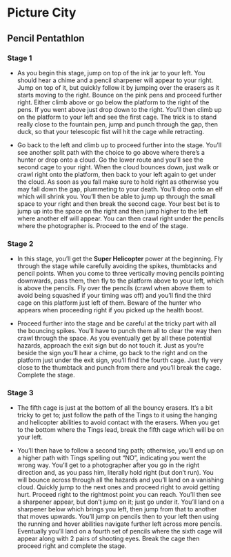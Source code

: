 # Picture City

## Pencil Pentathlon

### Stage 1

- As you begin this stage, jump on top of the ink jar to your left. You should hear a chime and a pencil sharpener will appear to your right. Jump on top of it, but quickly follow it by jumping over the erasers as it starts moving to the right. Bounce on the pink pens and proceed further right. Either climb above or go below the platform to the right of the pens. If you went above just drop down to the right. You’ll then climb up on the platform to your left and see the first cage. The trick is to stand really close to the fountain pen, jump and punch through the gap, then duck, so that your telescopic fist will hit the cage while retracting.

- Go back to the left and climb up to proceed further into the stage. You’ll see another split path with the choice to go above where there’s a hunter or drop onto a cloud. Go the lower route and you’ll see the second cage to your right. When the cloud bounces down, just walk or crawl right onto the platform, then back to your left again to get under the cloud. As soon as you fall make sure to hold right as otherwise you may fall down the gap, plummeting to your death. You’ll drop onto an elf which will shrink you. You’ll then be able to jump up through the small space to your right and then break the second cage. Your best bet is to jump up into the space on the right and then jump higher to the left where another elf will appear. You can then crawl right under the pencils where the photographer is. Proceed to the end of the stage.

### Stage 2

- In this stage, you’ll get the **Super Helicopter** power at the beginning. Fly through the stage while carefully avoiding the spikes, thumbtacks and pencil points. When you come to three vertically moving pencils pointing downwards, pass them, then fly to the platform above to your left, which is above the pencils. Fly over the pencils (crawl when above them to avoid being squashed if your timing was off) and you’ll find the third cage on this platform just left of them. Beware of the hunter who appears when proceeding right if you picked up the health boost.

- Proceed further into the stage and be careful at the tricky part with all the bouncing spikes. You’ll have to punch them all to clear the way then crawl through the space. As you eventually get by all these potential hazards, approach the exit sign but do not touch it. Just as you’re beside the sign you’ll hear a chime, go back to the right and on the platform just under the exit sign, you’ll find the fourth cage. Just fly very close to the thumbtack and punch from there and you’ll break the cage. Complete the stage.

### Stage 3

- The fifth cage is just at the bottom of all the bouncy erasers. It’s a bit tricky to get to; just follow the path of the Tings to it using the hanging and helicopter abilities to avoid contact with the erasers. When you get to the bottom where the Tings lead, break the fifth cage which will be on your left.

- You’ll then have to follow a second ting path; otherwise, you’ll end up on a higher path with Tings spelling out “NO”, indicating you went the wrong way. You’ll get to a photographer after you go in the right direction and, as you pass him, literally hold right (but don’t run). You will bounce across through all the hazards and you’ll land on a vanishing cloud. Quickly jump to the next ones and proceed right to avoid getting hurt. Proceed right to the rightmost point you can reach. You’ll then see a sharpener appear, but don’t jump on it; just go under it. You’ll land on a sharpener below which brings you left, then jump from that to another that moves upwards. You’ll jump on pencils then to your left then using the running and hover abilities navigate further left across more pencils. Eventually you’ll land on a fourth set of pencils where the sixth cage will appear along with 2 pairs of shooting eyes. Break the cage then proceed right and complete the stage.